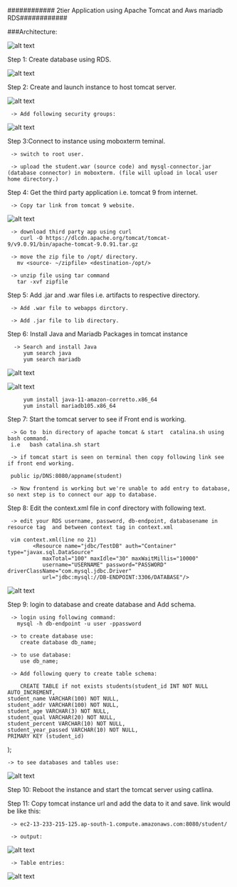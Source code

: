 ############ 2tier Application using Apache Tomcat and Aws mariadb RDS############

###Architecture:

![alt text](arch.png)

Step 1: Create database using RDS.

![alt text](database.png)

Step 2: Create and launch instance to host tomcat server.

![alt text](tomcatserver.png)

     -> Add following security groups:

![alt text](securitygroups.jpeg)

Step 3:Connect to instance using moboxterm teminal.

     -> switch to root user.

     -> upload the student.war (source code) and mysql-connector.jar (database connector) in moboxterm. (file will upload in local user home directory.)

Step 4: Get the third party application i.e. tomcat 9 from internet.

     -> Copy tar link from tomcat 9 website.

![alt text](tomcatlink.jpeg)

     -> download third party app using curl
        curl -O https://dlcdn.apache.org/tomcat/tomcat-9/v9.0.91/bin/apache-tomcat-9.0.91.tar.gz

     -> move the zip file to /opt/ directory.
       mv <source- ~/zipfile> <destination-/opt/>

     -> unzip file using tar command
       tar -xvf zipfile

Step 5: Add .jar and .war files i.e. artifacts to respective directory.

     -> Add .war file to webapps dirctory.

     -> Add .jar file to lib directory.

Step 6: Install Java and Mariadb Packages in tomcat instance

      -> Search and install Java
         yum search java
         yum search mariadb

![alt text](javapackage.png)

![alt text](mariadbpackage.png)

         yum install java-11-amazon-corretto.x86_64
         yum install mariadb105.x86_64

Step 7: Start the tomcat server to see if Front end is working.

     -> Go to  bin directory of apache tomcat & start  catalina.sh using bash command.
     i.e   bash catalina.sh start

     -> if tomcat start is seen on terminal then copy following link see if front end working.

     public ip/DNS:8080/appname(student)

     -> Now frontend is working but we're unable to add entry to database, so next step is to connect our app to database.

Step 8: Edit the context.xml file in conf directory with following text.

     -> edit your RDS username, password, db-endpoint, databasename in resource tag  and between context tag in context.xml

     vim context.xml(line no 21)
    		<Resource name="jdbc/TestDB" auth="Container" type="javax.sql.DataSource"
               maxTotal="100" maxIdle="30" maxWaitMillis="10000"
               username="USERNAME" password="PASSWORD" driverClassName="com.mysql.jdbc.Driver"
               url="jdbc:mysql://DB-ENDPOINT:3306/DATABASE"/>

![alt text](context_xml.png)

Step 9: login to database and create database and Add schema.

     -> login using following command:
       mysql -h db-endpoint -u user -ppassword

     -> to create database use:
        create database db_name;

     -> to use database:
        use db_name;

     -> Add following query to create table schema:

        CREATE TABLE if not exists students(student_id INT NOT NULL AUTO_INCREMENT,
    student_name VARCHAR(100) NOT NULL,
    student_addr VARCHAR(100) NOT NULL,
    student_age VARCHAR(3) NOT NULL,
    student_qual VARCHAR(20) NOT NULL,
    student_percent VARCHAR(10) NOT NULL,
    student_year_passed VARCHAR(10) NOT NULL,
    PRIMARY KEY (student_id)

);

    -> to see databases and tables use:

![alt text](db&tables.png)

Step 10: Reboot the instance and start the tomcat server using catlina.

Step 11: Copy tomcat instance url and add the data to it and save. link would be like this:

     -> ec2-13-233-215-125.ap-south-1.compute.amazonaws.com:8080/student/

     -> output:

![alt text](studentpage.png)

     -> Table entries:

![alt text](dbentry.png)
